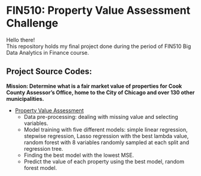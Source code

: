 # FIN510: Property Value Assessment Challenge
Hello there!\
This repository holds my final project done during the period of FIN510 Big Data Analytics in Finance course.

## Project Source Codes:
**Mission: Determine what is a fair market value of properties for Cook County Assessor’s Office, home to the City of Chicago and over 130 other municipalities.**
* [Property Value Assessment](https://github.com/yschang306/FIN510-Property_Value_Assessment_Challenge/blob/main/FIN510_Final_Project/FIN510_Final%20Project.R)
  * Data pre-processing: dealing with missing value and selecting variables.
  * Model training with five different models: simple linear regression, stepwise regression, Lasso regression with the best lambda value, random forest     with 8 variables randomly sampled at each split and regression tree.
  * Finding the best model with the lowest MSE.
  * Predict the value of each property using the best model, random forest model.
